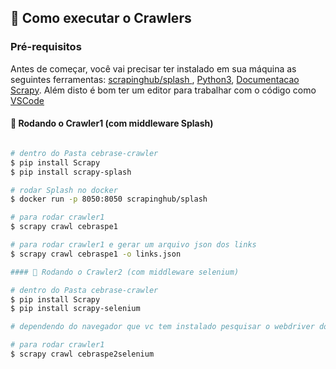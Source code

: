 ## 🚀 Como executar o Crawlers


### Pré-requisitos

Antes de começar, você vai precisar ter instalado em sua máquina as seguintes ferramentas:
[scrapinghub/splash ](https://hub.docker.com/r/scrapinghub/splash), [Python3](https://www.djangoproject.com),
[Documentacao Scrapy](https://docs.scrapy.org/en/latest/).
Além disto é bom ter um editor para trabalhar com o código como [VSCode](https://code.visualstudio.com/)

#### 🎲 Rodando o Crawler1 (com middleware Splash)

```bash

# dentro do Pasta cebrase-crawler 
$ pip install Scrapy
$ pip install scrapy-splash

# rodar Splash no docker
$ docker run -p 8050:8050 scrapinghub/splash

# para rodar crawler1
$ scrapy crawl cebraspe1

# para rodar crawler1 e gerar um arquivo json dos links
$ scrapy crawl cebraspe1 -o links.json

#### 🎲 Rodando o Crawler2 (com middleware selenium)

# dentro do Pasta cebrase-crawler 
$ pip install Scrapy
$ pip install scrapy-selenium

# dependendo do navegador que vc tem instalado pesquisar o webdriver do versao atual de navegador vc tem instalado e configurar o path no setting.py  

# para rodar crawler1
$ scrapy crawl cebraspe2selenium

